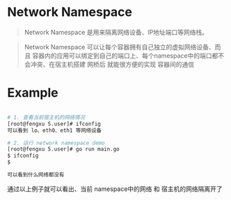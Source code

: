 # Network Namespace

> Network Namespace 是用来隔离网络设备、IP地址端口等网络栈。

> Network Namespace 可以让每个容器拥有自己独立的虚拟网络设备、而且 容器内的应用可以绑定到自己的端口上、每个namespace中的端口都不会冲突、在宿主机搭建 网桥后 就能很方便的实现 容器间的通信

# Example

```sh

# 1. 查看当前宿主机的网络情况
[root@fengxu 5.user]# ifconfig
可以看到 lo、eth0、eth1 等网络设备

# 2. 运行 network namespace demo
[root@fengxu 5.user]# go run main.go
$ ifconfig
$ 

可以看到什么网络都没有

```

通过以上例子就可以看出、当前 namespace中的网络 和 宿主机的网络隔离开了